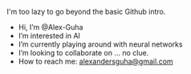 I'm too lazy to go beyond the basic Github intro.
- Hi, I’m @Alex-Guha
- I’m interested in AI
- I’m currently playing around with neural networks
- I’m looking to collaborate on ... no clue.
- How to reach me: alexandersguha@gmail.com

<!---
Alex-Guha/Alex-Guha is a ✨ special ✨ repository because its `README.md` (this file) appears on your GitHub profile.
You can click the Preview link to take a look at your changes.
--->
